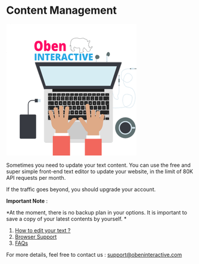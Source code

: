 # Content Management

![](oben-interactive-fr-avatar-yeah-min.png)



Sometimes you need to update your text content. You can use the free  and super simple front-end text editor to update your website, in the limit of 80K API requests per month.

If the traffic goes beyond, you should upgrade your account.

**Important Note** : 

*At the moment, there is no backup plan in your options. It is important to save a copy of your latest contents by yourself. *

1. [How to edit your text ?](edit_text.md)
2. [Browser Support](browser_support.md)
3. [FAQs](faqs.md)

For more details, feel free to contact us : [support@obeninteractive.com](support@obeninteractive.com)